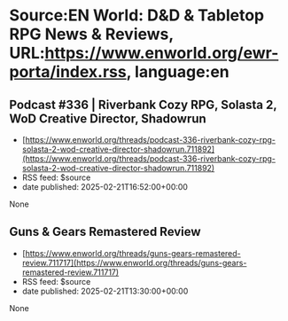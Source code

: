 # Source:EN World: D&D & Tabletop RPG News & Reviews, URL:https://www.enworld.org/ewr-porta/index.rss, language:en

## Podcast #336 | Riverbank Cozy RPG, Solasta 2, WoD Creative Director, Shadowrun
 - [https://www.enworld.org/threads/podcast-336-riverbank-cozy-rpg-solasta-2-wod-creative-director-shadowrun.711892](https://www.enworld.org/threads/podcast-336-riverbank-cozy-rpg-solasta-2-wod-creative-director-shadowrun.711892)
 - RSS feed: $source
 - date published: 2025-02-21T16:52:00+00:00

None

## Guns & Gears Remastered Review
 - [https://www.enworld.org/threads/guns-gears-remastered-review.711717](https://www.enworld.org/threads/guns-gears-remastered-review.711717)
 - RSS feed: $source
 - date published: 2025-02-21T13:30:00+00:00

None

